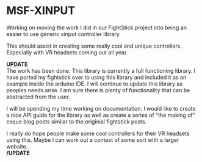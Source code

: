 # MSF-XINPUT
Working on moving the work I did in our FightStick project into being an easier to use generic xinput controller library.

This should assist in creating some really cool and unique controllers.  Especially with VR headsets coming out all year.

<b>UPDATE</b><br />
The work has been done.  This library is currently a full functioning library.  I have ported my fightstick over to using this library and included it as an example inside the arduino IDE.  I will continue to update this library as peoples needs arise.  I am sure there is plenty of functionality that can be abstracted from the user.

I will be spending my time working on documentation.  I would like to create a nice API guide for the library as well as create a series of "the making of" esque blog posts similar to the originial fightstick posts.

I really do hope people make some cool controllers for their VR headsets using this.  Maybe I can work out a contest of some sort with a larger website.
<br /><b>/UPDATE</b>
